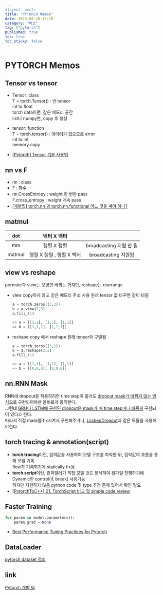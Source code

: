 ```yaml
---
#layout: posts
title: "PYTORCH Memos"
date: 2023-06-26 13:18
category: "메모"
tag: ["pytorch"]
published: true
toc: true
toc_sticky: false
---
```


# PYTORCH Memos

## **Tensor vs tensor**
- Tensor: class <br>
T = torch.Tensor() : 빈 tensor<br>
int to float<br>
torch data이면, 같은 메모리 공간<br>
list나 numpy면, copy 후 생성

- tensor: function<br>
T = torch.tensor() : 데이터가 없으므로 error<br>
int to int<br>
memory copy
- [[Pytorch] Tensor 기본 사용법](https://amber-chaeeunk.tistory.com/84)

## **nn vs F**
- nn : class
- F : 함수
- nn.CrossEntropy  : weight 한 번만 pass <br>
  F.cross_entropy : weight 게속 pass
- [[개발팁] torch.nn 과 torch.nn.functional 어느 것을 써야 하나?](https://cvml.tistory.com/10)
    
## **matmul**
| dot | 벡터 X 벡터 |  |
| :---: | :---: | :---: |
| mm | 행렬 X 행렬 | broadcasting 지원 안 됨 |
| matmul | 행렬 X 행렬 , 행렬 X 벡터 | broadcasting 지원됨 |

## **view vs reshape**
    
permute과 view는 모양만 바뀌는 거지만, reshape는 rearrange

- view
copy하지 않고 같은 메모리 주소 사용
원래 tensor 값 바꾸면 같이 바뀜
    
    ```python
    a = torch.zeros((3,2))
    b = a.view(2,3)
    a.fill_(1)
    
    => a = [[1,1], [1,1], [1,1]]
    => b = [[1,1,1], [1,1,1]]
    ```
    
- reshape
copy 해서 reshape
원래 tensor와 구별됨
    
    ```python
    a = torch.zeros((3,2))
    b = a.reshape(2,3)
    a.fill_(1)
    
    => a = [[1,1], [1,1], [1,1]]
    => b = [[0,0,0], [0,0,0]]
    ```
        
## **nn.RNN Mask**

RNN에 dropout을 적용하려면 time step이 흘러도 [dropout mask가 바뀌지 않는 방식](https://medium.com/@bingobee01/a-review-of-dropout-as-applied-to-rnns-72e79ecd5b7b)으로 구현되어야만 올바르게 동작한다. <br>
그런데 [GRU나 LSTM에 구현된 dropout은 mask가 매 time step마다 바뀌게](https://discuss.pytorch.org/t/dropout-for-rnns/633/11) 구현되어 있다고 한다. <br> 
따라서 직접 mask를 fix시켜서 구현해주거나, [LockedDropout](https://pytorchnlp.readthedocs.io/en/latest/source/torchnlp.nn.html)과 같은 모듈을 사용해야한다.
    
## **torch tracing & annotation(script)**
- **torch tracing**이란, 입력값을 사용하여 모델 구조를 파악한 뒤, 입력값의 흐름을 통해 모델 기록<br>
flow가 기록되기에 statically fix됨
- **torch script**이란, 컴파일러가 직접 모델 코드 분석하여 컴파일 진행하기에 Dynamic한 control(if, break) 사용가능<br>
하지만 지원하지 않음 python code 및 type 추정 문제 있어서 확인 필요
- [[PytorchToC++] 01. TorchScript 비교 및 simple code review](https://data-gardner.tistory.com/m/105)

## Faster Training
```python
for param in model.parameters():
    param.grad = None
```
- [Best Performance Tuning Practices for Pytorch](https://ai.plainenglish.io/best-performance-tuning-practices-for-pytorch-3ef06329d5fe)
   
## DataLoader
[pytorch dataset 정리](https://hulk89.github.io/pytorch/2019/09/30/pytorch_dataset/)
    
## link
[Pytorch 개발 팁](https://newsight.tistory.com/301)
        
